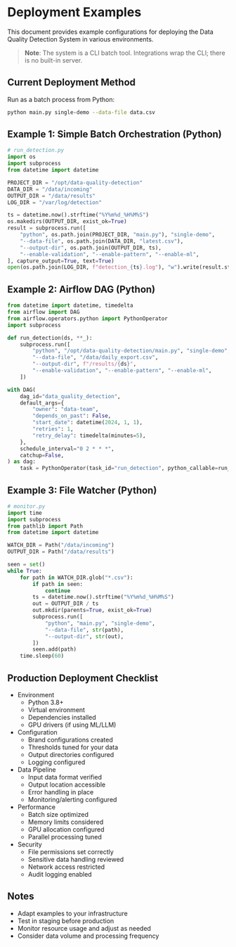 # Deployment Examples

This document provides example configurations for deploying the Data Quality Detection System in various environments.

> **Note**: The system is a CLI batch tool. Integrations wrap the CLI; there is no built-in server.

## Current Deployment Method

Run as a batch process from Python:

```bash
python main.py single-demo --data-file data.csv
```

## Example 1: Simple Batch Orchestration (Python)

```python
# run_detection.py
import os
import subprocess
from datetime import datetime

PROJECT_DIR = "/opt/data-quality-detection"
DATA_DIR = "/data/incoming"
OUTPUT_DIR = "/data/results"
LOG_DIR = "/var/log/detection"

ts = datetime.now().strftime("%Y%m%d_%H%M%S")
os.makedirs(OUTPUT_DIR, exist_ok=True)
result = subprocess.run([
    "python", os.path.join(PROJECT_DIR, "main.py"), "single-demo",
    "--data-file", os.path.join(DATA_DIR, "latest.csv"),
    "--output-dir", os.path.join(OUTPUT_DIR, ts),
    "--enable-validation", "--enable-pattern", "--enable-ml",
], capture_output=True, text=True)
open(os.path.join(LOG_DIR, f"detection_{ts}.log"), "w").write(result.stdout + "\n" + result.stderr)
```

## Example 2: Airflow DAG (Python)

```python
from datetime import datetime, timedelta
from airflow import DAG
from airflow.operators.python import PythonOperator
import subprocess

def run_detection(ds, **_):
    subprocess.run([
        "python", "/opt/data-quality-detection/main.py", "single-demo",
        "--data-file", "/data/daily_export.csv",
        "--output-dir", f"/results/{ds}",
        "--enable-validation", "--enable-pattern", "--enable-ml",
    ])

with DAG(
    dag_id="data_quality_detection",
    default_args={
        "owner": "data-team",
        "depends_on_past": False,
        "start_date": datetime(2024, 1, 1),
        "retries": 1,
        "retry_delay": timedelta(minutes=5),
    },
    schedule_interval="0 2 * * *",
    catchup=False,
) as dag:
    task = PythonOperator(task_id="run_detection", python_callable=run_detection)
```

## Example 3: File Watcher (Python)

```python
# monitor.py
import time
import subprocess
from pathlib import Path
from datetime import datetime

WATCH_DIR = Path("/data/incoming")
OUTPUT_DIR = Path("/data/results")

seen = set()
while True:
    for path in WATCH_DIR.glob("*.csv"):
        if path in seen:
            continue
        ts = datetime.now().strftime("%Y%m%d_%H%M%S")
        out = OUTPUT_DIR / ts
        out.mkdir(parents=True, exist_ok=True)
        subprocess.run([
            "python", "main.py", "single-demo",
            "--data-file", str(path),
            "--output-dir", str(out),
        ])
        seen.add(path)
    time.sleep(60)
```

## Production Deployment Checklist

- Environment
  - Python 3.8+
  - Virtual environment
  - Dependencies installed
  - GPU drivers (if using ML/LLM)
- Configuration
  - Brand configurations created
  - Thresholds tuned for your data
  - Output directories configured
  - Logging configured
- Data Pipeline
  - Input data format verified
  - Output location accessible
  - Error handling in place
  - Monitoring/alerting configured
- Performance
  - Batch size optimized
  - Memory limits considered
  - GPU allocation configured
  - Parallel processing tuned
- Security
  - File permissions set correctly
  - Sensitive data handling reviewed
  - Network access restricted
  - Audit logging enabled

## Notes
- Adapt examples to your infrastructure
- Test in staging before production
- Monitor resource usage and adjust as needed
- Consider data volume and processing frequency